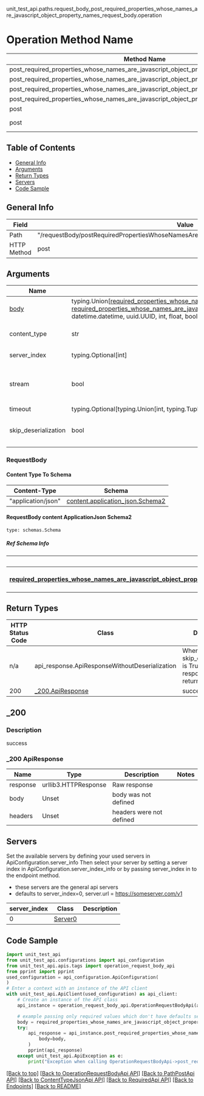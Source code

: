 unit_test_api.paths.request_body_post_required_properties_whose_names_are_javascript_object_property_names_request_body.operation
# Operation Method Name

| Method Name | Api Class | Notes |
| ----------- | --------- | ----- |
| post_required_properties_whose_names_are_javascript_object_property_names_request_body | [OperationRequestBodyApi](../../apis/tags/operation_request_body_api.md) | This api is only for tag=operation.requestBody |
| post_required_properties_whose_names_are_javascript_object_property_names_request_body | [PathPostApi](../../apis/tags/path_post_api.md) | This api is only for tag=path.post |
| post_required_properties_whose_names_are_javascript_object_property_names_request_body | [ContentTypeJsonApi](../../apis/tags/content_type_json_api.md) | This api is only for tag=contentType_json |
| post_required_properties_whose_names_are_javascript_object_property_names_request_body | [RequiredApi](../../apis/tags/required_api.md) | This api is only for tag=required |
| post | ApiForPost | This api is only for this endpoint |
| post | RequestBodyPostRequiredPropertiesWhoseNamesAreJavascriptObjectPropertyNamesRequestBody | This api is only for path=/requestBody/postRequiredPropertiesWhoseNamesAreJavascriptObjectPropertyNamesRequestBody |

## Table of Contents
- [General Info](#general-info)
- [Arguments](#arguments)
- [Return Types](#return-types)
- [Servers](#servers)
- [Code Sample](#code-sample)

## General Info
| Field | Value |
| ----- | ----- |
| Path | "/requestBody/postRequiredPropertiesWhoseNamesAreJavascriptObjectPropertyNamesRequestBody" |
| HTTP Method | post |

## Arguments

Name | Type | Description  | Notes
------------- | ------------- | ------------- | -------------
[body](#requestbody) | typing.Union[[required_properties_whose_names_are_javascript_object_property_names.RequiredPropertiesWhoseNamesAreJavascriptObjectPropertyNamesDictInput](../../components/schema/required_properties_whose_names_are_javascript_object_property_names.md#requiredpropertieswhosenamesarejavascriptobjectpropertynamesdictinput), [required_properties_whose_names_are_javascript_object_property_names.RequiredPropertiesWhoseNamesAreJavascriptObjectPropertyNamesDict](../../components/schema/required_properties_whose_names_are_javascript_object_property_names.md#requiredpropertieswhosenamesarejavascriptobjectpropertynamesdict), str, datetime.date, datetime.datetime, uuid.UUID, int, float, bool, None, list, tuple, bytes, io.FileIO, io.BufferedReader] | required |
content_type | str | optional, default is 'application/json' | Selects the schema and serialization of the request body. value must be one of ['application/json']
server_index | typing.Optional[int] | default is None | Allows one to select a different [server](#servers). If not None, must be one of [0]
stream | bool | default is False | if True then the response.content will be streamed and loaded from a file like object. When downloading a file, set this to True to force the code to deserialize the content to a FileSchema file
timeout | typing.Optional[typing.Union[int, typing.Tuple]] | default is None | the timeout used by the rest client
skip_deserialization | bool | default is False | when True, headers and body will be unset and an instance of api_response.ApiResponseWithoutDeserialization will be returned

### RequestBody

#### Content Type To Schema
Content-Type | Schema
------------ | -------
"application/json" | [content.application_json.Schema2](#requestbody-content-applicationjson-schema2)

#### RequestBody content ApplicationJson Schema2
```
type: schemas.Schema
```

##### Ref Schema Info
Ref Schema | Input Type | Output Type
---------- | ---------- | -----------
[**required_properties_whose_names_are_javascript_object_property_names.RequiredPropertiesWhoseNamesAreJavascriptObjectPropertyNames**](../../components/schema/required_properties_whose_names_are_javascript_object_property_names.md) | [required_properties_whose_names_are_javascript_object_property_names.RequiredPropertiesWhoseNamesAreJavascriptObjectPropertyNamesDictInput](../../components/schema/required_properties_whose_names_are_javascript_object_property_names.md#requiredpropertieswhosenamesarejavascriptobjectpropertynamesdictinput), [required_properties_whose_names_are_javascript_object_property_names.RequiredPropertiesWhoseNamesAreJavascriptObjectPropertyNamesDict](../../components/schema/required_properties_whose_names_are_javascript_object_property_names.md#requiredpropertieswhosenamesarejavascriptobjectpropertynamesdict), str, datetime.date, datetime.datetime, uuid.UUID, int, float, bool, None, list, tuple, bytes, io.FileIO, io.BufferedReader | [required_properties_whose_names_are_javascript_object_property_names.RequiredPropertiesWhoseNamesAreJavascriptObjectPropertyNamesDict](../../components/schema/required_properties_whose_names_are_javascript_object_property_names.md#requiredpropertieswhosenamesarejavascriptobjectpropertynamesdict), str, float, int, bool, None, tuple, bytes, io.FileIO

## Return Types

HTTP Status Code | Class | Description
------------- | ------------- | -------------
n/a | api_response.ApiResponseWithoutDeserialization | When skip_deserialization is True this response is returned
200 | [_200.ApiResponse](#_200-apiresponse) | success

## _200

### Description
success

### _200 ApiResponse
Name | Type | Description  | Notes
------------- | ------------- | ------------- | -------------
response | urllib3.HTTPResponse | Raw response |
body | Unset | body was not defined |
headers | Unset | headers were not defined |

## Servers

Set the available servers by defining your used servers in ApiConfiguration.server_info
Then select your server by setting a server index in ApiConfiguration.server_index_info or by
passing server_index in to the endpoint method.
- these servers are the general api servers
- defaults to server_index=0, server.url = https://someserver.com/v1

server_index | Class | Description
------------ | ----- | ------------
0 | [Server0](../../servers/server_0.md) |

## Code Sample

```python
import unit_test_api
from unit_test_api.configurations import api_configuration
from unit_test_api.apis.tags import operation_request_body_api
from pprint import pprint
used_configuration = api_configuration.ApiConfiguration(
)
# Enter a context with an instance of the API client
with unit_test_api.ApiClient(used_configuration) as api_client:
    # Create an instance of the API class
    api_instance = operation_request_body_api.OperationRequestBodyApi(api_client)

    # example passing only required values which don't have defaults set
    body = required_properties_whose_names_are_javascript_object_property_names.RequiredPropertiesWhoseNamesAreJavascriptObjectPropertyNames.validate(None)
    try:
        api_response = api_instance.post_required_properties_whose_names_are_javascript_object_property_names_request_body(
            body=body,
        )
        pprint(api_response)
    except unit_test_api.ApiException as e:
        print("Exception when calling OperationRequestBodyApi->post_required_properties_whose_names_are_javascript_object_property_names_request_body: %s\n" % e)
```

[[Back to top]](#top)
[[Back to OperationRequestBodyApi API]](../../apis/tags/operation_request_body_api.md)
[[Back to PathPostApi API]](../../apis/tags/path_post_api.md)
[[Back to ContentTypeJsonApi API]](../../apis/tags/content_type_json_api.md)
[[Back to RequiredApi API]](../../apis/tags/required_api.md)
[[Back to Endpoints]](../../../README.md#Endpoints) [[Back to README]](../../../README.md)